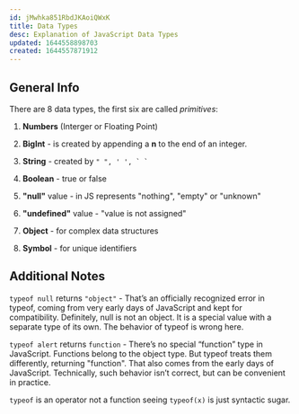 ```yaml
---
id: jMwhka851RbdJKAoiQWxK
title: Data Types
desc: Explanation of JavaScript Data Types
updated: 1644558898703
created: 1644557871912
---
```


## General Info

There are 8 data types, the first six are called *primitives*:

1. **Numbers** (Interger or Floating Point)

2. **BigInt** - is created by appending a **n** to the end of an integer.

3. **String** - created by ```" ", ' ', ` ` ```

4. **Boolean** - true or false

5. **"null"** value - in JS represents "nothing", "empty" or "unknown"

6. **"undefined"** value - "value is not assigned"

7. **Object** - for complex data structures

8. **Symbol** - for unique identifiers

## Additional Notes

```typeof null``` returns ```"object"``` - That’s an officially recognized error in typeof, coming from very early days of JavaScript and kept for compatibility. Definitely, null is not an object. It is a special value with a separate type of its own. The behavior of typeof is wrong here.

```typeof alert``` returns ```function``` - There’s no special “function” type in JavaScript. Functions belong to the object type. But typeof treats them differently, returning "function". That also comes from the early days of JavaScript. Technically, such behavior isn’t correct, but can be convenient in practice.

```typeof``` is an operator not a function seeing ```typeof(x)``` is just syntactic sugar.
